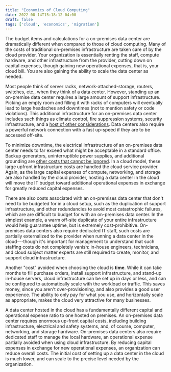 ```yaml
---
title: "Economics of Cloud Computing"
date: 2022-08-14T15:18:12-04:00
draft: false
tags: ['cloud', 'economics', 'migration']
---
```


The budget items and calculations for a on-premises data center are
dramatically different when compared to those of cloud computing. Many of the
costs of traditional on-premises infrastructure are taken care of by the cloud
provider. Your organization is essentially renting the staff, compute hardware,
and other infrastructure from the provider, cutting down on capital expenses,
though gaining new operational expenses, that is, your cloud bill.  You are
also gaining the ability to scale the data center as needed.

Most people think of server racks, network-attached-storage, routers, switches,
etc., when they think of a data center. However, standing up an on-premise data
center requires a large amount of support infrastructure. Picking an empty room
and filling it with racks of computers will eventually lead to large headaches
and downtimes (not to mention safety or code violations). This additional
infrastructure for an on-premises data center includes such things as climate
control, fire suppression systems, security infrastructure, and a [host of
other considerations](https://www.techopedia.com/definition/349/data-center).
Data centers also require a powerful network connection with a fast up-speed if
they are to be accessed off-site.

To minimize downtime, the electrical infrastructure of an on-premises data
center needs to far exceed what might be acceptable in a standard office.
Backup generators, uninterruptible power supplies, and additional grounding are
[other costs that cannot be
ignored](https://www.trgdatacenters.com/resource/how-to-build-your-own-data-center/).
In a cloud model, these large upfront infrastructure costs are handled the
cloud service provider. Again, as the large capital expenses of compute,
networking, and storage are also handled by the cloud provider, hosting a data
center in the cloud will move the IT budget toward additional operational
expenses in exchange for greatly reduced capital expenses. 

There are also costs associated with an on-premises data center that don't need
to be budgeted for in a cloud setup, such as the duplication of support
infrastructure, and other redundancies to avoid most catastrophic failures,
which are are difficult to budget for with an on-premises data center. In the
simplest example, a warm off-site duplicate of your entire infrastructure would
help guarantee uptime, but is extremely cost-prohibitive. On-premises data
centers also require dedicated IT staff, such costs are partially externalized
to the provider when running a data center in the cloud---though it's important
for management to understand that such staffing costs do not completely vanish:
in-house engineers, technicians, and cloud subject matter experts are still
required to create, monitor, and support cloud infrastructure.

Another "cost" avoided when choosing the cloud is **time**. While it can take
months to fill purchase orders, install support infrastructure, and stand-up
in-house servers, cloud infrastructure can be set up in days or less, and can
be configured to automatically scale with the workload or traffic. This saves
money, since you aren't over-provisioning, and also provides a good user
experience. The ability to only pay for what you use, and horizontally scale
as appropriate, makes the cloud very attractive for many businesses.

A data center hosted in the cloud has a fundamentally different capital and
operational expense ratio to one hosted on premises. An on-premises data center
requires enormous up-front capital costs, including building infrastructure,
electrical and safety systems, and, of course, computer, networking, and
storage hardware. On-premises data centers also require dedicated staff to
manage the local hardware, an operational expense partially avoided when using
cloud infrastructure. By reducing capital expenses in exchange for new
operational expenses, an organization can reduce overall costs. The initial
cost of setting up a data center in the cloud is much lower, and can scale to
the precise level needed by the organization.

